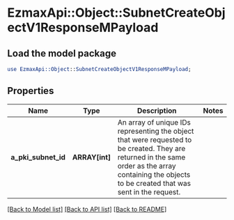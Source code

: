 # EzmaxApi::Object::SubnetCreateObjectV1ResponseMPayload

## Load the model package
```perl
use EzmaxApi::Object::SubnetCreateObjectV1ResponseMPayload;
```

## Properties
Name | Type | Description | Notes
------------ | ------------- | ------------- | -------------
**a_pki_subnet_id** | **ARRAY[int]** | An array of unique IDs representing the object that were requested to be created.  They are returned in the same order as the array containing the objects to be created that was sent in the request. | 

[[Back to Model list]](../README.md#documentation-for-models) [[Back to API list]](../README.md#documentation-for-api-endpoints) [[Back to README]](../README.md)


